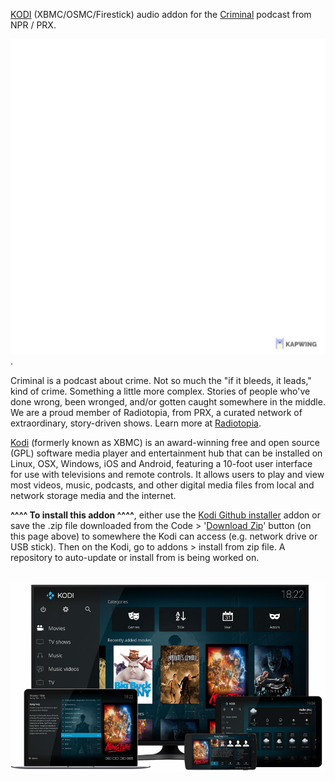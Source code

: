 <a href="https://www.kodi.tv">KODI</a> (XBMC/OSMC/Firestick) audio addon for the <a href="https://www.thisiscriminal.com">Criminal</a> podcast from NPR / PRX.<br>

<a href="https://www.thisiscriminal.com"><img src="https://github.com/leopheard/criminalpodcast/blob/master/resources/media/logo-animated.gif" alt="Criminal podcast"></a>.<br>

Criminal is a podcast about crime. Not so much the "if it bleeds, it leads," kind of crime. Something a little more complex. Stories of people who've done wrong, been wronged, and/or gotten caught somewhere in the middle. We are a proud member of Radiotopia, from PRX, a curated network of extraordinary, story-driven shows. Learn more at <a href="https://radiotopia.fm">Radiotopia</a>.<br>

<a href="https://www.kodi.tv">Kodi</a> (formerly known as XBMC) is an award-winning free and open source (GPL) software media player and entertainment hub that can be installed on Linux, OSX, Windows, iOS and Android, featuring a 10-foot user interface for use with televisions and remote controls. It allows users to play and view most videos, music, podcasts, and other digital media files from local and network storage media and the internet.<br>

<b>^^^^ To install this addon ^^^^</b>, either use the <a href="https://www.tvaddons.co/github-browser-kodi/">Kodi Github installer</a> addon or save the .zip file downloaded from the Code > '<a href="https://github.com/leopheard/criminalpodcast/archive/refs/heads/master.zip">Download Zip</a>' button (on this page above) to somewhere the Kodi can access (e.g. network drive or USB stick). Then on the Kodi, go to addons > install from zip file. A repository to auto-update or install from is being worked on.<br>

<br><a href="https://www.kodi.tv"><img src="https://github.com/leopheard/Audio-Podcasts/blob/master/resources/media/about--devices.jpg?raw=true">

